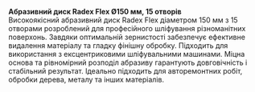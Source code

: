 **Абразивний диск Radex Flex Ø150 мм, 15 отворів**  
Високоякісний абразивний диск Radex Flex діаметром 150 мм з 15 отворами розроблений для професійного шліфування різноманітних поверхонь. Завдяки оптимальній зернистості забезпечує ефективне видалення матеріалу та гладку фінішну обробку. Підходить для використання з ексцентриковими шліфувальними машинами. Міцна основа та рівномірний розподіл абразиву гарантують довговічність і стабільний результат. Ідеально підходить для авторемонтних робіт, обробки дерева, металу та інших матеріалів.